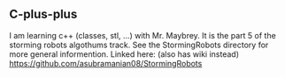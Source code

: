 ## C-plus-plus
I am learning c++ (classes, stl, ...) with Mr. Maybrey.
It is the part 5 of the storming robots algothums track.
See the StormingRobots directory for more general informention.
Linked here: (also has wiki instead) https://github.com/asubramanian08/StormingRobots
